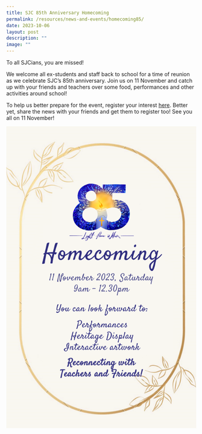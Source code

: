 ```yaml
---
title: SJC 85th Anniversary Homecoming
permalink: /resources/news-and-events/homecoming85/
date: 2023-10-06
layout: post
description: ""
image: ""
---
```

To all SJCians, you are missed!  

We welcome all ex-students and staff back to school for a time of reunion as we celebrate SJC’s 85th anniversary. Join us on 11 November and catch up with your friends and teachers over some food, performances and other activities around school!  
  
To help us better prepare for the event, register your interest [here](https://go.gov.sg/sjc85homecoming). Better yet, share the news with your friends and get them to register too! See you all on 11 November!

![](/images/News%20and%20Events/85%20Anniversary/homecoming%20website.png)

